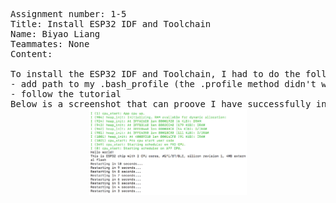 <pre>
Assignment number: 1-5
Title: Install ESP32 IDF and Toolchain
Name: Biyao Liang
Teammates: None 
Content:

To install the ESP32 IDF and Toolchain, I had to do the following:
- add path to my .bash_profile (the .profile method didn't work)
- follow the tutorial
Below is a screenshot that can proove I have successfully installed the required IDF and toolchain.
<center><img src="./Install ESP32 IDF and Toolchain.png" width="50%" /></center>
</pre>

